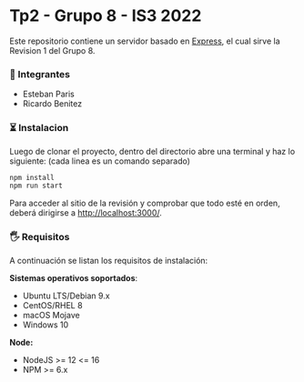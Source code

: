 # Tp2 - Grupo 8 - IS3 2022
Este repositorio contiene un servidor basado en [Express](https://expressjs.com/), el cual sirve la Revision 1 del Grupo 8.


### 👥 Integrantes
- Esteban Paris
- Ricardo Benitez

### ⏳ Instalacion
Luego de clonar el proyecto, dentro del directorio abre una terminal y haz lo siguiente: (cada linea es un comando separado)
```bash
npm install
npm run start
```
Para acceder al sitio de la revisión y comprobar que todo esté en orden, deberá dirigirse a [http://localhost:3000/](http://localhost:3000/).

### 🖐 Requisitos
A continuación se listan los requisitos de instalación:

**Sistemas operativos soportados**:

- Ubuntu LTS/Debian 9.x
- CentOS/RHEL 8
- macOS Mojave
- Windows 10


**Node:**

- NodeJS >= 12 <= 16
- NPM >= 6.x
